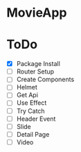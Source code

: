 # MovieApp

# ToDo

- [x] Package Install
- [ ] Router Setup
- [ ] Create Components
- [ ] Helmet
- [ ] Get Api
- [ ] Use Effect
- [ ] Try Catch
- [ ] Header Event
- [ ] Slide
- [ ] Detail Page
- [ ] Video
